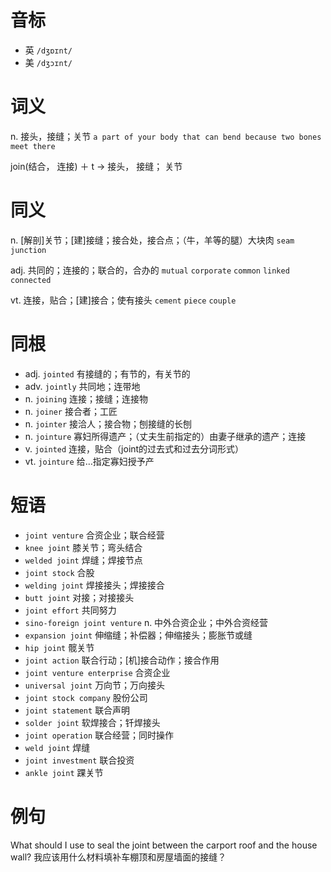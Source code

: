 # 音标

- 英 `/dʒɒɪnt/`
- 美 `/dʒɔɪnt/`

# 词义

n. 接头，接缝；关节
`a part of your body that can bend because two bones meet there`



join(结合， 连接) ＋ t → 接头， 接缝； 关节

# 同义

n. [解剖]关节；[建]接缝；接合处，接合点；（牛，羊等的腿）大块肉
`seam` `junction`

adj. 共同的；连接的；联合的，合办的
`mutual` `corporate` `common` `linked` `connected`

vt. 连接，贴合；[建]接合；使有接头
`cement` `piece` `couple`

# 同根

- adj. `jointed` 有接缝的；有节的，有关节的
- adv. `jointly` 共同地；连带地
- n. `joining` 连接；接缝；连接物
- n. `joiner` 接合者；工匠
- n. `jointer` 接洽人；接合物；刨接缝的长刨
- n. `jointure` 寡妇所得遗产；（丈夫生前指定的）由妻子继承的遗产；连接
- v. `jointed` 连接，贴合（joint的过去式和过去分词形式）
- vt. `jointure` 给…指定寡妇授予产

# 短语

- `joint venture` 合资企业；联合经营
- `knee joint` 膝关节；弯头结合
- `welded joint` 焊缝；焊接节点
- `joint stock` 合股
- `welding joint` 焊接接头；焊接接合
- `butt joint` 对接；对接接头
- `joint effort` 共同努力
- `sino-foreign joint venture` n. 中外合资企业；中外合资经营
- `expansion joint` 伸缩缝；补偿器；伸缩接头；膨胀节或缝
- `hip joint` 髋关节
- `joint action` 联合行动；[机]接合动作；接合作用
- `joint venture enterprise` 合资企业
- `universal joint` 万向节；万向接头
- `joint stock company` 股份公司
- `joint statement` 联合声明
- `solder joint` 软焊接合；钎焊接头
- `joint operation` 联合经营；同时操作
- `weld joint` 焊缝
- `joint investment` 联合投资
- `ankle joint` 踝关节

# 例句

What should I use to seal the joint between the carport roof and the house wall?
我应该用什么材料填补车棚顶和房屋墙面的接缝？


